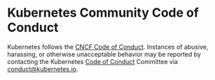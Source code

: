 # Kubernetes Community Code of Conduct
Kubernetes follows the [CNCF Code of Conduct](https://github.com/cncf/foundation/blob/master/code-of-conduct.md).
Instances of abusive, harassing, or otherwise unacceptable behavior may be reported by contacting the Kubernetes 
[Code of Conduct](https://github.com/cncf/foundation/blob/master/code-of-conduct.md) Committee via conduct@kubernetes.io.
